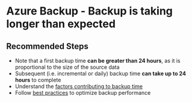 <properties
	pageTitle="Azure Backup - Backup is taking longer than expected"
	description="Azure Backup - Backup is taking longer than expected"
	service="microsoft.compute"
	resource="virtualmachines"
	authors="srinathv"
	ms.author="srinathv"
	displayOrder="13"
	selfHelpType="generic"
	supportTopicIds=""
	resourceTags="windows"
	productPesIds=""
	cloudEnvironments="MoonCake"
	articleId="azurebackup-crp-backupperf-mooncake"
	ownershipId="StorageMediaEdge_Backup"
/>

# Azure Backup - Backup is taking longer than expected

## **Recommended Steps**

- Note that a first backup time **can be greater than 24 hours**, as it is proportional to the size of the source data
- Subsequent (i.e. incremental or daily) backup time **can take up to 24 hours** to complete
- Understand the [factors contributing to backup time](https://docs.azure.cn/backup/backup-azure-vms-introduction#backup-performance)
- Follow [best practices](https://docs.azure.cn/backup/backup-azure-vms-introduction#best-practices) to optimize backup performance
